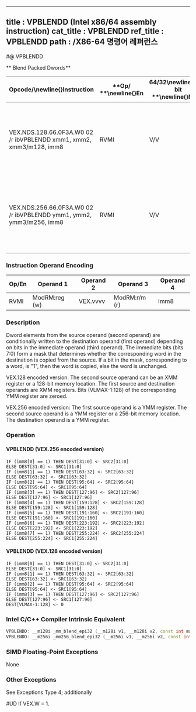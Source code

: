 ----------------------------
title : VPBLENDD (Intel x86/64 assembly instruction)
cat_title : VPBLENDD
ref_title : VPBLENDD
path : /X86-64 명령어 레퍼런스
----------------------------
#@ VPBLENDD

** Blend Packed Dwords**

|**Opcode/**\newline{}**Instruction**|**Op/ **\newline{}**En**|**64/32**\newline{}**-bit **\newline{}**Mode**|**CPUID **\newline{}**Feature **\newline{}**Flag**|**Description**|
|------------------------------------|------------------------|----------------------------------------------|--------------------------------------------------|---------------|
|VEX.NDS.128.66.0F3A.W0 02 /r ibVPBLENDD xmm1, xmm2, xmm3/m128, imm8|RVMI|V/V|AVX2|Select dwords from xmm2 and xmm3/m128 from mask specified in imm8 and store the values into xmm1.|
|VEX.NDS.256.66.0F3A.W0 02 /r ibVPBLENDD ymm1, ymm2, ymm3/m256, imm8|RVMI|V/V|AVX2|Select dwords from ymm2 and ymm3/m256 from mask specified in imm8 and store the values into ymm1.|
### Instruction Operand Encoding


|Op/En|Operand 1|Operand 2|Operand 3|Operand 4|
|-----|---------|---------|---------|---------|
|RVMI|ModRM:reg (w)|VEX.vvvv|ModRM:r/m (r)|Imm8|
### Description


Dword elements from the source operand (second operand) are conditionally written to the destination operand (first operand) depending on bits in the immediate operand (third operand). The immediate bits (bits 7:0) form a mask that determines whether the corresponding word in the destination is copied from the source. If a bit in the mask, corresponding to a word, is "1", then the word is copied, else the word is unchanged.

VEX.128 encoded version: The second source operand can be an XMM register or a 128-bit memory location. The first source and destination operands are XMM registers. Bits (VLMAX-1:128) of the corresponding YMM register are zeroed.

VEX.256 encoded version: The first source operand is a YMM register. The second source operand is a YMM register or a 256-bit memory location. The destination operand is a YMM register. 


### Operation
#### VPBLENDD (VEX.256 encoded version)
```info-verb
IF (imm8[0] == 1) THEN DEST[31:0] <-  SRC2[31:0]
ELSE DEST[31:0] <-  SRC1[31:0]
IF (imm8[1] == 1) THEN DEST[63:32] <-  SRC2[63:32]
ELSE DEST[63:32]  <- SRC1[63:32]
IF (imm8[2] == 1) THEN DEST[95:64]  <- SRC2[95:64]
ELSE DEST[95:64] <-  SRC1[95:64]
IF (imm8[3] == 1) THEN DEST[127:96] <-  SRC2[127:96]
ELSE DEST[127:96]  <- SRC1[127:96]
IF (imm8[4] == 1) THEN DEST[159:128] <-  SRC2[159:128]
ELSE DEST[159:128]  <- SRC1[159:128]
IF (imm8[5] == 1) THEN DEST[191:160]  <- SRC2[191:160]
ELSE DEST[191:160] <-  SRC1[191:160]
IF (imm8[6] == 1) THEN DEST[223:192]  <- SRC2[223:192]
ELSE DEST[223:192]  <- SRC1[223:192]
IF (imm8[7] == 1) THEN DEST[255:224] <-  SRC2[255:224]
ELSE DEST[255:224] <-  SRC1[255:224]
```
#### VPBLENDD (VEX.128 encoded version)
```info-verb
IF (imm8[0] == 1) THEN DEST[31:0] <-  SRC2[31:0]
ELSE DEST[31:0]  <- SRC1[31:0]
IF (imm8[1] == 1) THEN DEST[63:32]  <- SRC2[63:32]
ELSE DEST[63:32]  <- SRC1[63:32]
IF (imm8[2] == 1) THEN DEST[95:64]  <- SRC2[95:64]
ELSE DEST[95:64]  <- SRC1[95:64]
IF (imm8[3] == 1) THEN DEST[127:96]  <- SRC2[127:96]
ELSE DEST[127:96]  <- SRC1[127:96]
DEST[VLMAX-1:128] <-  0
```

### Intel C/C++ Compiler Intrinsic Equivalent

```cpp
VPBLENDD: __m128i _mm_blend_epi32 (__m128i v1, __m128i v2, const int mask)
VPBLENDD: __m256i _mm256_blend_epi32 (__m256i v1, __m256i v2, const int mask)
```
### SIMD Floating-Point Exceptions


None

### Other Exceptions


See Exceptions Type 4; additionally

#UD If VEX.W = 1.

